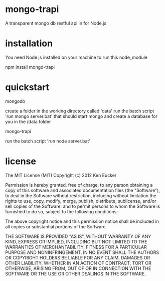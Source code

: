 mongo-trapi
===========

A transparent mongo db restful api in for Node.js


installation
===========
You need Node.js installed on your machine to run this node_module

npm install mongo-trapi


quickstart
===========
mongodb

create a folder in the working directory called 'data'
run the batch script 'run mongo server.bat'
that should start mongo and create a database for you in the /data folder

mongo-trapi

run the batch script 'run node server.bat'

license
===========
The MIT License (MIT) Copyright (c) 2012 Ken Eucker

Permission is hereby granted, free of charge, to any person obtaining a copy of this software and associated documentation files (the "Software"), to deal in the Software without restriction, including without limitation the rights to use, copy, modify, merge, publish, distribute, sublicense, and/or sell copies of the Software, and to permit persons to whom the Software is furnished to do so, subject to the following conditions:

The above copyright notice and this permission notice shall be included in all copies or substantial portions of the Software.

THE SOFTWARE IS PROVIDED "AS IS", WITHOUT WARRANTY OF ANY KIND, EXPRESS OR IMPLIED, INCLUDING BUT NOT LIMITED TO THE WARRANTIES OF MERCHANTABILITY, FITNESS FOR A PARTICULAR PURPOSE AND NONINFRINGEMENT. IN NO EVENT SHALL THE AUTHORS OR COPYRIGHT HOLDERS BE LIABLE FOR ANY CLAIM, DAMAGES OR OTHER LIABILITY, WHETHER IN AN ACTION OF CONTRACT, TORT OR OTHERWISE, ARISING FROM, OUT OF OR IN CONNECTION WITH THE SOFTWARE OR THE USE OR OTHER DEALINGS IN THE SOFTWARE.


